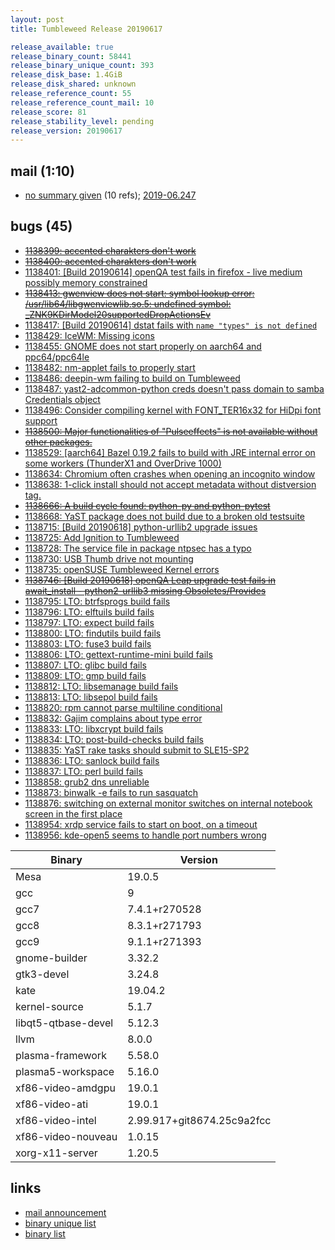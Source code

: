 ```yaml
---
layout: post
title: Tumbleweed Release 20190617

release_available: true
release_binary_count: 58441
release_binary_unique_count: 393
release_disk_base: 1.4GiB
release_disk_shared: unknown
release_reference_count: 55
release_reference_count_mail: 10
release_score: 81
release_stability_level: pending
release_version: 20190617
---
```


## mail (1:10)

- [no summary given](https://lists.opensuse.org/opensuse-factory/2019-06/msg00244.html) (10 refs); [2019-06.247](https://lists.opensuse.org/opensuse-factory/2019-06/msg00247.html)

## bugs (45)

<!--more-->

- ~~[1138399: accented charakters don't work](https://bugzilla.opensuse.org/show_bug.cgi?id=1138399)~~
- ~~[1138400: accented charakters don't work](https://bugzilla.opensuse.org/show_bug.cgi?id=1138400)~~
- [1138401: \[Build 20190614\] openQA test fails in firefox - live medium possibly memory constrained](https://bugzilla.opensuse.org/show_bug.cgi?id=1138401)
- ~~[1138413: gwenview does not start: symbol lookup error: /usr/lib64/libgwenviewlib.so.5: undefined symbol: _ZNK9KDirModel20supportedDropActionsEv](https://bugzilla.opensuse.org/show_bug.cgi?id=1138413)~~
- [1138417: \[Build 20190614\] dstat fails with `name "types" is not defined`](https://bugzilla.opensuse.org/show_bug.cgi?id=1138417)
- [1138429: IceWM: Missing icons](https://bugzilla.opensuse.org/show_bug.cgi?id=1138429)
- [1138455: GNOME does not start properly on aarch64 and ppc64/ppc64le](https://bugzilla.opensuse.org/show_bug.cgi?id=1138455)
- [1138482: nm-applet fails to properly start](https://bugzilla.opensuse.org/show_bug.cgi?id=1138482)
- [1138486: deepin-wm failing to build on Tumbleweed](https://bugzilla.opensuse.org/show_bug.cgi?id=1138486)
- [1138487: yast2-adcommon-python creds doesn't pass domain to samba Credentials object](https://bugzilla.opensuse.org/show_bug.cgi?id=1138487)
- [1138496: Consider compiling kernel with FONT_TER16x32 for HiDpi font support](https://bugzilla.opensuse.org/show_bug.cgi?id=1138496)
- ~~[1138500: Major functionalities of "Pulseeffects" is not available without other packages.](https://bugzilla.opensuse.org/show_bug.cgi?id=1138500)~~
- [1138529: \[aarch64\] Bazel 0.19.2 fails to build with JRE internal error on some workers (ThunderX1 and OverDrive 1000)](https://bugzilla.opensuse.org/show_bug.cgi?id=1138529)
- [1138634: Chromium often crashes when opening an incognito window](https://bugzilla.opensuse.org/show_bug.cgi?id=1138634)
- [1138638: 1-click install should not accept metadata without distversion tag.](https://bugzilla.opensuse.org/show_bug.cgi?id=1138638)
- ~~[1138666: A build cycle found: python-py and python-pytest](https://bugzilla.opensuse.org/show_bug.cgi?id=1138666)~~
- [1138668: YaST package does not build due to a broken old testsuite](https://bugzilla.opensuse.org/show_bug.cgi?id=1138668)
- [1138715: \[Build 20190618\] python-urllib2 upgrade issues](https://bugzilla.opensuse.org/show_bug.cgi?id=1138715)
- [1138725: Add Ignition to Tumbleweed](https://bugzilla.opensuse.org/show_bug.cgi?id=1138725)
- [1138728: The service file in package ntpsec has a typo](https://bugzilla.opensuse.org/show_bug.cgi?id=1138728)
- [1138730: USB Thumb drive not mounting](https://bugzilla.opensuse.org/show_bug.cgi?id=1138730)
- [1138735: openSUSE Tumbleweed Kernel errors](https://bugzilla.opensuse.org/show_bug.cgi?id=1138735)
- ~~[1138746: \[Build 20190618\] openQA Leap upgrade test fails in await_install - python2-urllib3 missing Obsoletes/Provides](https://bugzilla.opensuse.org/show_bug.cgi?id=1138746)~~
- [1138795: LTO:  btrfsprogs build fails](https://bugzilla.opensuse.org/show_bug.cgi?id=1138795)
- [1138796: LTO: elftuils build fails](https://bugzilla.opensuse.org/show_bug.cgi?id=1138796)
- [1138797: LTO: expect build fails](https://bugzilla.opensuse.org/show_bug.cgi?id=1138797)
- [1138800: LTO: findutils build fails](https://bugzilla.opensuse.org/show_bug.cgi?id=1138800)
- [1138803: LTO: fuse3 build fails](https://bugzilla.opensuse.org/show_bug.cgi?id=1138803)
- [1138806: LTO: gettext-runtime-mini build fails](https://bugzilla.opensuse.org/show_bug.cgi?id=1138806)
- [1138807: LTO: glibc build fails](https://bugzilla.opensuse.org/show_bug.cgi?id=1138807)
- [1138809: LTO: gmp build fails](https://bugzilla.opensuse.org/show_bug.cgi?id=1138809)
- [1138812: LTO: libsemanage build fails](https://bugzilla.opensuse.org/show_bug.cgi?id=1138812)
- [1138813: LTO: libsepol build fails](https://bugzilla.opensuse.org/show_bug.cgi?id=1138813)
- [1138820: rpm cannot parse multiline conditional](https://bugzilla.opensuse.org/show_bug.cgi?id=1138820)
- [1138832: Gajim complains about type error](https://bugzilla.opensuse.org/show_bug.cgi?id=1138832)
- [1138833: LTO: libxcrypt build fails](https://bugzilla.opensuse.org/show_bug.cgi?id=1138833)
- [1138834: LTO: post-build-checks build fails](https://bugzilla.opensuse.org/show_bug.cgi?id=1138834)
- [1138835: YaST rake tasks should submit to SLE15-SP2](https://bugzilla.opensuse.org/show_bug.cgi?id=1138835)
- [1138836: LTO: sanlock build fails](https://bugzilla.opensuse.org/show_bug.cgi?id=1138836)
- [1138837: LTO: perl build fails](https://bugzilla.opensuse.org/show_bug.cgi?id=1138837)
- [1138858: grub2 dns unreliable](https://bugzilla.opensuse.org/show_bug.cgi?id=1138858)
- [1138873: binwalk -e fails to run sasquatch](https://bugzilla.opensuse.org/show_bug.cgi?id=1138873)
- [1138876: switching on external monitor switches on internal notebook screen in the first place](https://bugzilla.opensuse.org/show_bug.cgi?id=1138876)
- [1138954: xrdp service fails to start on boot, on a timeout](https://bugzilla.opensuse.org/show_bug.cgi?id=1138954)
- [1138956: kde-open5 seems to handle port numbers wrong](https://bugzilla.opensuse.org/show_bug.cgi?id=1138956)

Binary | Version
--- | ---
Mesa | 19.0.5
gcc | 9
gcc7 | 7.4.1+r270528
gcc8 | 8.3.1+r271793
gcc9 | 9.1.1+r271393
gnome-builder | 3.32.2
gtk3-devel | 3.24.8
kate | 19.04.2
kernel-source | 5.1.7
libqt5-qtbase-devel | 5.12.3
llvm | 8.0.0
plasma-framework | 5.58.0
plasma5-workspace | 5.16.0
xf86-video-amdgpu | 19.0.1
xf86-video-ati | 19.0.1
xf86-video-intel | 2.99.917+git8674.25c9a2fcc
xf86-video-nouveau | 1.0.15
xorg-x11-server | 1.20.5

## links

- [mail announcement](https://lists.opensuse.org/opensuse-factory/2019-06/msg00243.html)
- [binary unique list](http://download.opensuse.org/history/20190617/rpm.unique.list)
- [binary list](http://download.opensuse.org/history/20190617/rpm.list)
